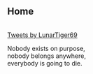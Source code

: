 <script type="text/javascript">
	if(window.location.hash=="#files"){window.location='http://lunar.zapto.org';}
	else if(window.location.hash=="#world"){window.location='https://account.altvr.com/worlds/954689156213113037';}
	else if(window.location.hash){window.location=window.location.origin+'/'+window.location.hash.substr(1);}
</script>
<h2>Home</h2>
<hr style='height:1px; visibility:hidden;' />
<a class='twitter-timeline' data-width='315' data-height='500' data-theme='dark' data-link-color='#19CF86' href='https://twitter.com/LunarTiger69?ref_src=twsrc%5Etfw'>Tweets by LunarTiger69</a> <script async src='https://platform.twitter.com/widgets.js' charset='utf-8'></script>
<p>Nobody exists on purpose,<br>nobody belongs anywhere,<br>everybody is going to die.</p>
<iframe id="musicembed" allow="autoplay; encrypted-media" style="max-width:100%;height:64px;width:114px;border: 0px" allowfullscreen  data-parent="depreciated"></iframe>
<script src="https://www.gstatic.com/firebasejs/5.1.0/firebase-app.js"></script>
<script src="https://www.gstatic.com/firebasejs/5.1.0/firebase-database.js"></script>
<script src="/assets/js/music-embed.js"></script>